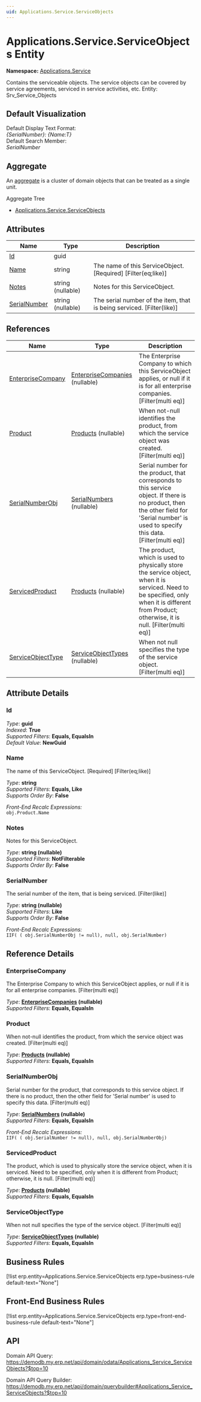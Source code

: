 ```yaml
---
uid: Applications.Service.ServiceObjects
---
```

# Applications.Service.ServiceObjects Entity

**Namespace:** [Applications.Service](Applications.Service.md)  

Contains the serviceable objects. The service objects can be covered by service agreements, serviced in service activities, etc. Entity: Srv_Service_Objects

## Default Visualization
Default Display Text Format:  
_{SerialNumber}: {Name:T}_  
Default Search Member:  
_SerialNumber_  

## Aggregate
An [aggregate](https://docs.erp.net/tech/advanced/concepts/aggregates.html) is a cluster of domain objects that can be treated as a single unit.  

Aggregate Tree  
* [Applications.Service.ServiceObjects](Applications.Service.ServiceObjects.md)  

## Attributes

| Name | Type | Description |
| ---- | ---- | --- |
| [Id](Applications.Service.ServiceObjects.md#id) | guid |  
| [Name](Applications.Service.ServiceObjects.md#name) | string | The name of this ServiceObject. [Required] [Filter(eq;like)] 
| [Notes](Applications.Service.ServiceObjects.md#notes) | string (nullable) | Notes for this ServiceObject. 
| [SerialNumber](Applications.Service.ServiceObjects.md#serialnumber) | string (nullable) | The serial number of the item, that is being serviced. [Filter(like)] 

## References

| Name | Type | Description |
| ---- | ---- | --- |
| [EnterpriseCompany](Applications.Service.ServiceObjects.md#enterprisecompany) | [EnterpriseCompanies](General.EnterpriseCompanies.md) (nullable) | The Enterprise Company to which this ServiceObject applies, or null if it is for all enterprise companies. [Filter(multi eq)] |
| [Product](Applications.Service.ServiceObjects.md#product) | [Products](General.Products.Products.md) (nullable) | When not-null identifies the product, from which the service object was created. [Filter(multi eq)] |
| [SerialNumberObj](Applications.Service.ServiceObjects.md#serialnumberobj) | [SerialNumbers](Logistics.Inventory.SerialNumbers.md) (nullable) | Serial number for the product, that corresponds to this service object. If there is no product, then the other field for 'Serial number' is used to specify this data. [Filter(multi eq)] |
| [ServicedProduct](Applications.Service.ServiceObjects.md#servicedproduct) | [Products](General.Products.Products.md) (nullable) | The product, which is used to physically store the service object, when it is serviced. Need to be specified, only when it is different from Product; otherwise, it is null. [Filter(multi eq)] |
| [ServiceObjectType](Applications.Service.ServiceObjects.md#serviceobjecttype) | [ServiceObjectTypes](Applications.Service.ServiceObjectTypes.md) (nullable) | When not null specifies the type of the service object. [Filter(multi eq)] |


## Attribute Details

### Id

_Type_: **guid**  
_Indexed_: **True**  
_Supported Filters_: **Equals, EqualsIn**  
_Default Value_: **NewGuid**  

### Name

The name of this ServiceObject. [Required] [Filter(eq;like)]

_Type_: **string**  
_Supported Filters_: **Equals, Like**  
_Supports Order By_: **False**  

_Front-End Recalc Expressions:_  
`obj.Product.Name`
### Notes

Notes for this ServiceObject.

_Type_: **string (nullable)**  
_Supported Filters_: **NotFilterable**  
_Supports Order By_: **False**  

### SerialNumber

The serial number of the item, that is being serviced. [Filter(like)]

_Type_: **string (nullable)**  
_Supported Filters_: **Like**  
_Supports Order By_: **False**  

_Front-End Recalc Expressions:_  
`IIF( ( obj.SerialNumberObj != null), null, obj.SerialNumber)`

## Reference Details

### EnterpriseCompany

The Enterprise Company to which this ServiceObject applies, or null if it is for all enterprise companies. [Filter(multi eq)]

_Type_: **[EnterpriseCompanies](General.EnterpriseCompanies.md) (nullable)**  
_Supported Filters_: **Equals, EqualsIn**  

### Product

When not-null identifies the product, from which the service object was created. [Filter(multi eq)]

_Type_: **[Products](General.Products.Products.md) (nullable)**  
_Supported Filters_: **Equals, EqualsIn**  

### SerialNumberObj

Serial number for the product, that corresponds to this service object. If there is no product, then the other field for 'Serial number' is used to specify this data. [Filter(multi eq)]

_Type_: **[SerialNumbers](Logistics.Inventory.SerialNumbers.md) (nullable)**  
_Supported Filters_: **Equals, EqualsIn**  

_Front-End Recalc Expressions:_  
`IIF( ( obj.SerialNumber != null), null, obj.SerialNumberObj)`
### ServicedProduct

The product, which is used to physically store the service object, when it is serviced. Need to be specified, only when it is different from Product; otherwise, it is null. [Filter(multi eq)]

_Type_: **[Products](General.Products.Products.md) (nullable)**  
_Supported Filters_: **Equals, EqualsIn**  

### ServiceObjectType

When not null specifies the type of the service object. [Filter(multi eq)]

_Type_: **[ServiceObjectTypes](Applications.Service.ServiceObjectTypes.md) (nullable)**  
_Supported Filters_: **Equals, EqualsIn**  



## Business Rules

[!list erp.entity=Applications.Service.ServiceObjects erp.type=business-rule default-text="None"]

## Front-End Business Rules

[!list erp.entity=Applications.Service.ServiceObjects erp.type=front-end-business-rule default-text="None"]

## API

Domain API Query:
<https://demodb.my.erp.net/api/domain/odata/Applications_Service_ServiceObjects?$top=10>

Domain API Query Builder:
<https://demodb.my.erp.net/api/domain/querybuilder#Applications_Service_ServiceObjects?$top=10>

